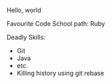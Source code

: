 Hello, world

Favourite Code School path: Ruby

Deadly Skills:
 * Git
 * Java
 * etc.
 * Killing history using git rebase

